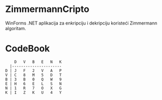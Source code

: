 # ZimmermannCripto
WinForms .NET aplikacija za enkripciju i dekripciju koristeći Zimmermann algoritam.

# CodeBook
        D	V	B	E	N	K  
      |----------------------
    D | J	F	2	V	A	P
    V | C	8	M	5	D	T
    B | 3	B	0	Q	W	9
    E | H	6	E	L	S	N
    N | 1	R	7	O	X	G
    K | I	Z	K	U	4	Y
